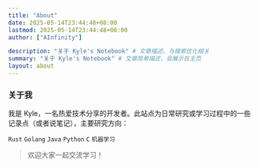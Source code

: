 ```yaml
---
title: "About"
date: 2025-05-14T23:44:48+08:00
lastmod: 2025-05-14T23:44:48+08:00
author: ["AInfinity"]

description: "关于 Kyle's Notebook" # 文章描述，与搜索优化相关
summary: "关于 Kyle's Notebook" # 文章简单描述，会展示在主页
layout: about
---
```


### 关于我

我是 Kyle，一名热爱技术分享的开发者。此站点为日常研究或学习过程中的一些记录点（或者说笔记），主要研究方向：

`Rust` `Golang` `Java` `Python` `C` `机器学习`

> 欢迎大家一起交流学习！